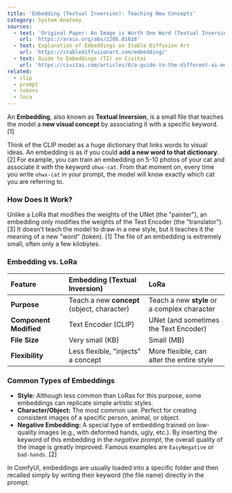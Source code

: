 ```yaml
---
title: 'Embedding (Textual Inversion): Teaching New Concepts'
category: System Anatomy
sources:
  - text: 'Original Paper: An Image is Worth One Word (Textual Inversion)'
    url: 'https://arxiv.org/abs/2208.01618'
  - text: Explanation of Embeddings on Stable Diffusion Art
    url: 'https://stablediffusionart.com/embedding/'
  - text: Guide to Embeddings (TI) on Civitai
    url: 'https://civitai.com/articles/8/a-guide-to-the-different-ai-model-types'
related:
  - clip
  - prompt
  - tokens
  - lora
---
```


An **Embedding**, also known as **Textual Inversion**, is a small file that teaches the model a **new visual concept** by associating it with a specific keyword. [1]

Think of the CLIP model as a huge dictionary that links words to visual ideas. An embedding is as if you could **add a new word to that dictionary**. [2] For example, you can train an embedding on 5-10 photos of your cat and associate it with the keyword `ohwx-cat`. From that moment on, every time you write `ohwx-cat` in your prompt, the model will know exactly which cat you are referring to.

### How Does It Work?

Unlike a LoRa that modifies the weights of the UNet (the "painter"), an embedding only modifies the weights of the Text Encoder (the "translator"). [3] It doesn't teach the model to draw in a new style, but it teaches it the meaning of a new "word" (token). [1] The file of an embedding is extremely small, often only a few kilobytes.

### Embedding vs. LoRa

| Feature | Embedding (Textual Inversion) | LoRa |
| :--- | :--- | :--- |
| **Purpose** | Teach a new **concept** (object, character) | Teach a new **style** or a complex character |
| **Component Modified** | Text Encoder (CLIP) | UNet (and sometimes the Text Encoder) |
| **File Size** | Very small (KB) | Small (MB) |
| **Flexibility** | Less flexible, "injects" a concept | More flexible, can alter the entire style |

### Common Types of Embeddings

- **Style:** Although less common than LoRas for this purpose, some embeddings can replicate simple artistic styles.
- **Character/Object:** The most common use. Perfect for creating consistent images of a specific person, animal, or object.
- **Negative Embedding:** A special type of embedding trained on low-quality images (e.g., with deformed hands, ugly, etc.). By inserting the keyword of this embedding in the *negative prompt*, the overall quality of the image is greatly improved. Famous examples are `EasyNegative` or `bad-hands`. [2]

In ComfyUI, embeddings are usually loaded into a specific folder and then recalled simply by writing their keyword (the file name) directly in the prompt.
